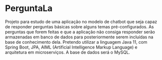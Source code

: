 # PerguntaLa
Projeto para estudo de uma aplicação no modelo de chatbot que seja capaz de responder perguntas básicas sobre alguns temas pré-configurados. As perguntas que forem feitas e que a aplicação não consiga responder serão armazenadas em banco de dados para posteriormente serem incluídas na base de conhecimento dela. Pretendo utilizar a linguagem Java 11, com Spring Boot, JPA, AIML (Artificial Intelligence Markup Language) e arquitetura em microserviços. A base de dados será o MySQL.
